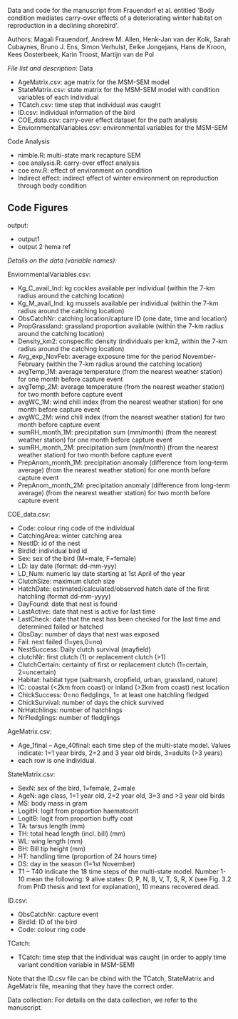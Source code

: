 Data and code for the manuscript from Frauendorf et al. entitled 'Body condition mediates carry-over effects of a deteriorating winter habitat on reproduction in a declining shorebird'. 

Authors:
Magali Frauendorf, Andrew M. Allen, Henk-Jan van der Kolk, Sarah Cubaynes, Bruno J. Ens, Simon Verhulst, Eelke Jongejans, Hans de Kroon, Kees Oosterbeek, Karin Troost, Martijn van de Pol

*File list and description:*
Data
- AgeMatrix.csv: age matrix for the MSM-SEM model
- StateMatrix.csv: state matrix for the MSM-SEM model with condition variables of each individual
- TCatch.csv: time step that individual was caught
- ID.csv: individual information of the bird
- COE_data.csv: carry-over effect dataset for the path analysis
- EnviornmentalVariables.csv: environmental variables for the MSM-SEM

Code Analysis
- nimble.R: multi-state mark recapture SEM
- coe analysis.R: carry-over effect analysis
- coe env.R: effect of environment on condition
- Indirect effect: indirect effect of winter environment on reproduction through body condition

Code Figures
- 


output:
- output1
- output 2 hema ref
  

*Details on the data (variable names):*

EnviornmentalVariables.csv:
- Kg_C_avail_Ind: kg cockles available per individual (within the 7-km radius around the catching location)
- Kg_M_avail_Ind: kg mussels available per individual (within the 7-km radius around the catching location)
- ObsCatchNr: catching location/capture ID (one date, time and location)
- PropGrassland: grassland proportion available (within the 7-km radius around the catching location)
- Density_km2: conspecific density (individuals per km2, within the 7-km radius around the catching location)
- Avg_exp_NovFeb: average exposure time for the period November-February (within the 7-km radius around the catching location)
- avgTemp_1M: average temperature (from the nearest weather station) for one month before capture event
- avgTemp_2M: average temperature (from the nearest weather station) for two month before capture event
- avgWC_1M: wind chill index (from the nearest weather station) for one month before capture event
- avgWC_2M: wind chill index (from the nearest weather station) for two month before capture event
- sumRH_month_1M: precipitation sum (mm/month) (from the nearest weather station) for one month before capture event
- sumRH_month_2M: precipitation sum (mm/month) (from the nearest weather station) for two month before capture event
- PrepAnom_month_1M: precipitation anomaly (difference from long-term average) (from the nearest weather station) for one month before capture event
- PrepAnom_month_2M: precipitation anomaly (difference from long-term average) (from the nearest weather station) for two month before capture event
  
COE_data.csv:
- Code: colour ring code of the individual
- CatchingArea: winter catching area
- NestID: id of the nest
- BirdId: individual bird id
- Sex: sex of the bird (M=male, F=female)
- LD: lay date (format: dd-mm-yyy)
- LD_Num: numeric lay date starting at 1st April of the year
- ClutchSize: maximum clutch size
- HatchDate: estimated/calculated/observed hatch date of the first hatchling (format dd-mm-yyyy)
- DayFound: date that nest is found
- LastActive: date that nest is active for last time
- LastCheck: date that the nest has been checked for the last time and determined failed or hatched
- ObsDay: number of days that nest was exposed
- Fail: nest failed (1=yes,0=no)
- NestSuccess: Daily clutch survival (mayfield)
- clutchNr: first clutch (1) or replacement clutch (>1)
- ClutchCertain: certainty of first or replacement clutch (1=certain, 2=uncertain)
- Habitat: habitat type (saltmarsh, cropfield, urban, grassland, nature)
- IC: coastal (<2km from coast) or inland (>2km from coast) nest location
- ChickSuccess: 0=no fledglings, 1= at least one hatchling fledged
- ChickSurvival: number of days the chick survived
- NrHatchlings: number of hatchlings
- NrFledglings: number of fledglings
  
AgeMatrix.csv:
- Age_1final – Age_40final: each time step of the multi-state model. Values indicate: 1=1 year birds, 2=2 and 3 year old birds, 3=adults (>3 years)
- each row is one individual.
  
StateMatrix.csv:
- SexN: sex of the bird, 1=female, 2=male
- AgeN: age class, 1=1 year old, 2=2 year old, 3=3 and >3 year old birds
- MS: body mass in gram
- LogitH: logit from proportion haematocrit
- LogitB: logit from proportion buffy coat
- TA: tarsus length (mm)
- TH: total head length (incl. bill) (mm)
- WL: wing length (mm)
- BH: Bill tip height (mm)
- HT: handling time (proportion of 24 hours time)
- DS: day in the season (1=1st November)
- T1 – T40 indicate the 18 time steps of the multi-state model. Number 1-10 mean the following: 9 alive states: D, P, N, B, V, T, S, R, X (see Fig. 3.2 from PhD thesis and text for explanation), 10 means recovered dead.
  
ID.csv:
- ObsCatchNr: capture event
- BirdId: ID of the bird
- Code: colour ring code
  
TCatch:
- TCatch: time step that the individual was caught (in order to apply time variant condition variable in MSM-SEM)

Note that the ID.csv file can be cbind with the TCatch, StateMatrix and AgeMatrix file, meaning that they have the correct order.

Data collection:
For details on the data collection, we refer to the manuscript.
